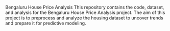 Bengaluru House Price Analysis
This repository contains the code, dataset, and analysis for the Bengaluru House Price Analysis project. The aim of this project is to preprocess and analyze the housing dataset to uncover trends and prepare it for predictive modeling.
